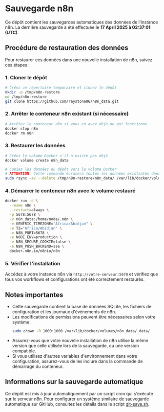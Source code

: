 # Sauvegarde n8n

Ce dépôt contient les sauvegardes automatiques des données de l'instance n8n. La dernière sauvegarde a été effectuée le **17 April 2025 à 02:37:01 (UTC)**.

## Procédure de restauration des données

Pour restaurer ces données dans une nouvelle installation de n8n, suivez ces étapes :

### 1. Cloner le dépôt

```bash
# Créez un répertoire temporaire et clonez le dépôt
mkdir -p /tmp/n8n-restore
cd /tmp/n8n-restore
git clone https://github.com/raystone06/n8n_data.git
```

### 2. Arrêter le conteneur n8n existant (si nécessaire)

```bash
# Arrêtez le conteneur n8n si vous en avez déjà un qui fonctionne
docker stop n8n
docker rm n8n
```

### 3. Restaurer les données

```bash
# Créez le volume Docker s'il n'existe pas déjà
docker volume create n8n_data

# Copiez les données du dépôt vers le volume Docker
# ATTENTION: Cette commande écrasera toutes les données existantes dans le volume
sudo rsync -av --delete /tmp/n8n-restore/n8n_data/ /var/lib/docker/volumes/n8n_data/_data/
```

### 4. Démarrer le conteneur n8n avec le volume restauré

```bash
docker run -d \
  --name n8n \
  --restart=always \
  -p 5678:5678 \
  -v n8n_data:/home/node/.n8n \
  -e GENERIC_TIMEZONE="Africa/Abidjan" \
  -e TZ="Africa/Abidjan" \
  -e N8N_PORT=5678 \
  -e NODE_ENV=production \
  -e N8N_SECURE_COOKIE=false \
  -e N8N_PUSH_BACKEND=sse \
  docker.n8n.io/n8nio/n8n
```

### 5. Vérifier l'installation

Accédez à votre instance n8n via `http://votre-serveur:5678` et vérifiez que tous vos workflows et configurations ont été correctement restaurés.

## Notes importantes

- Cette sauvegarde contient la base de données SQLite, les fichiers de configuration et les journaux d'événements de n8n.
- Les modifications de permissions peuvent être nécessaires selon votre système:
  ```bash
  sudo chown -R 1000:1000 /var/lib/docker/volumes/n8n_data/_data/
  ```
- Assurez-vous que votre nouvelle installation de n8n utilise la même version que celle utilisée lors de la sauvegarde, ou une version compatible.
- Si vous utilisez d'autres variables d'environnement dans votre configuration, assurez-vous de les inclure dans la commande de démarrage du conteneur.

## Informations sur la sauvegarde automatique

Ce dépôt est mis à jour automatiquement par un script cron qui s'exécute sur le serveur n8n. Pour configurer un système similaire de sauvegarde automatique sur GitHub, consultez les détails dans le script [git-save.sh](https://github.com/raystone06/n8n_data/blob/main/git-save.sh).
